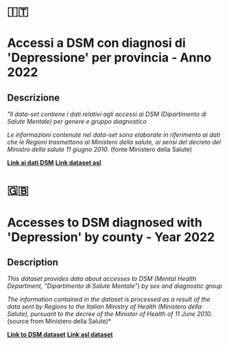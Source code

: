 # :it: 

# Accessi a DSM con diagnosi di 'Depressione' per provincia - Anno 2022

## Descrizione 

*"Il data-set contiene i dati relativi agli accessi ai DSM (Dipartimento di Salute Mentale) per genere e gruppo diagnostico*

*Le informazioni contenute nel data-set sono elaborate in riferimento ai dati che le Regioni trasmettono al Ministero della salute, ai sensi del decreto del Ministro della salute 11 giugno 2010.* (fonte Ministero della Salute)

**[Link ai dati DSM](https://www.dati.salute.gov.it/it/dataset/prevalenza-degli-utenti-trattati-nei-dsm-sesso-e-gruppo-diagnostico-2022/)** 
**[Link dataset asl](https://www.dati.salute.gov.it/it/dataset/aziende-sanitarie-locali-asl/)** 

# :uk:	 

# Accesses to DSM diagnosed with 'Depression' by county - Year 2022

## Description 

*This dataset provides data about accesses to DSM (Mental Health Department, "Dipartimento di Salute Mentale") by sex and diagnostic group*

*The information contained in the dataset is processed as a result of the data 
sent by Regions to the Italian Ministry of Health (*Ministero della Salute*), 
pursuant to the decree of the Minister of Health of 11 June 2010.* (source from Ministero della Salute)*

**[Link to DSM dataset](https://www.dati.salute.gov.it/it/dataset/prevalenza-degli-utenti-trattati-nei-dsm-sesso-e-gruppo-diagnostico-2022/)**
**[Link asl dataset](https://www.dati.salute.gov.it/it/dataset/aziende-sanitarie-locali-asl/)** 

